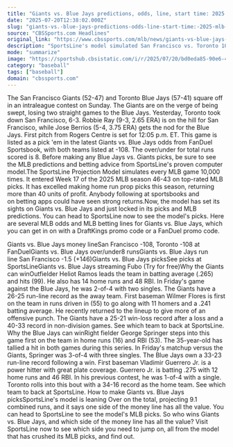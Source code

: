 ```yaml
---
title: "Giants vs. Blue Jays predictions, odds, line, start time: 2025 MLB picks, July 20 bets from proven model"
date: "2025-07-20T12:38:02.000Z"
slug: "giants-vs.-blue-jays-predictions-odds-line-start-time:-2025-mlb-picks-july-20-bets-from-proven-model"
source: "CBSSports.com Headlines"
original_link: "https://www.cbssports.com/mlb/news/giants-vs-blue-jays-predictions-odds-line-start-time-2025-mlb-picks-july-20-bets-from-proven-model/"
description: "SportsLine's model simulated San Francisco vs. Toronto 10,000 times and revealed its MLB picks for the matchup at Rogers Centre"
mode: "summarize"
image: "https://sportshub.cbsistatic.com/i/r/2025/07/20/bd0eda85-90e6-490e-99ef-3271a8e6d862/thumbnail/1200x675/25effd2e063998368b20f0c96979e547/george-springer-imagn.jpg"
category: "baseball"
tags: ["baseball"]
domain: "cbssports.com"
---
```

The San Francisco Giants (52-47) and Toronto Blue Jays (57-41) square off in an intraleague contest on Sunday. The Giants are on the verge of being swept, losing two straight games to the Blue Jays. Yesterday, Toronto took down San Francisco, 6-3. Robbie Ray (9-3, 2.65 ERA) is on the hill for San Francisco, while Jose Berrios (5-4, 3.75 ERA) gets the nod for the Blue Jays. First pitch from Rogers Centre is set for 12:05 p.m. ET. This game is listed as a pick 'em in the latest Giants vs. Blue Jays odds from FanDuel Sportsbook, with both teams listed at -108. The over/under for total runs scored is 8. Before making any Blue Jays vs. Giants picks, be sure to see the MLB predictions and betting advice from SportsLine's proven computer model.The SportsLine Projection Model simulates every MLB game 10,000 times. It entered Week 17 of the 2025 MLB season 46-43 on top-rated MLB picks. It has excelled making home run prop picks this season, returning more than 40 units of profit. Anybody following at sportsbooks and on betting apps could have seen strong returns.Now, the model has set its sights on Giants vs. Blue Jays and just locked in its picks and MLB predictions. You can head to SportsLine now to see the model's picks. Here are several MLB odds and MLB betting lines for Giants vs. Blue Jays, which you can get in on with a DraftKings promo code or a FanDuel promo code.
        

Giants vs. Blue Jays money lineSan Francisco -108, Toronto -108 at FanDuelGiants vs. Blue Jays over/under8 runsGiants vs. Blue Jays  run line San Francisco -1.5 (+146)Giants vs. Blue Jays  picksSee picks at SportsLineGiants vs. Blue Jays streaming Fubo (Try for free)Why the Giants can winOutfielder Heliot Ramos leads the team in batting average (.265) and hits (99). He also has 14 home runs and 48 RBI. In Friday's game against the Blue Jays, he was 2-of-4 with two singles. The Giants have a 26-25 run-line record as the away team. First baseman Wilmer Flores is first on the team in runs driven in (55) to go along with 11 homers and a .241 batting average. He recently returned to the lineup to give more of an offensive punch. The Giants have a 25-21 win-loss record after a loss and a 40-33 record in non-division games. See which team to back at SportsLine.
Why the Blue Jays can winRight fielder George Springer steps into this game first on the team in home runs (16) and RBI (53). The 35-year-old has tallied a hit in both games during this series. In Friday's matchup versus the Giants, Springer was 3-of-4 with three singles. The Blue Jays own a 33-23 run-line record following a win. First baseman Vladimir Guerrero Jr. is a power hitter with great plate coverage. Guerrero Jr. is batting .275 with 12 home runs and 46 RBI. In his previous contest, he was 1-of-4 with a single. Toronto rolls into this bout with a 34-16 record as the home team. See which team to back at SportsLine. How to make Giants vs. Blue Jays picksSportsLine's model is leaning Over on the total, projecting 9.1 combined runs, and it says one side of the money line has all the value. You can head to SportsLine to see the model's MLB picks. So who wins Giants vs. Blue Jays, and which side of the money line has all the value? Visit SportsLine now to see which side you need to jump on, all from the model that has crushed its MLB picks, and find out.